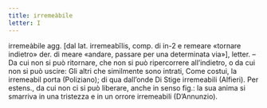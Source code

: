 ```yaml
---
title: irremeàbile
letter: I
---
```

irremeàbile agg. [dal lat. irremeabĭlis, comp. di in-2 e remeare «tornare indietro» der. di meare «andare, passare per una determinata via»], letter. – Da cui non si può ritornare, che non si può ripercorrere all’indietro, o da cui non si può uscire: Gli altri che similmente sono intrati, Come costui, la irremeabil porta (Poliziano); di qua dall’onde Di Stige irremeabili (Alfieri). Per estens., da cui non ci si può liberare, anche in senso fig.: la sua anima si smarriva in una tristezza e in un orrore irremeabili (D’Annunzio).